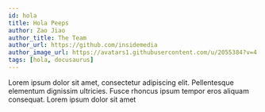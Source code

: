 ```yaml
---
id: hola
title: Hola Peeps
author: Zao Jiao
author_title: The Team
author_url: https://github.com/insidemedia
author_image_url: https://avatars1.githubusercontent.com/u/2055384?v=4
tags: [hola, docusaurus]
---
```


Lorem ipsum dolor sit amet, consectetur adipiscing elit. Pellentesque elementum dignissim ultricies. Fusce rhoncus ipsum tempor eros aliquam consequat. Lorem ipsum dolor sit amet
